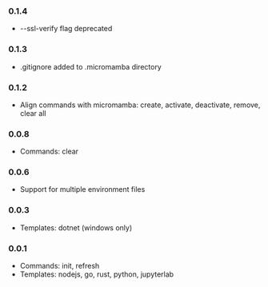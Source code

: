 <!--

Please add your own contribution below inside the Master section
Bug-fixes within the same version aren't needed

## Master

-->
### 0.1.4
* --ssl-verify flag deprecated

### 0.1.3
* .gitignore added to .micromamba directory

### 0.1.2
* Align commands with micromamba: create, activate, deactivate, remove, clear all

### 0.0.8

* Commands: clear

### 0.0.6

* Support for multiple environment files

### 0.0.3

* Templates: dotnet (windows only)

### 0.0.1

* Commands: init, refresh
* Templates: nodejs, go, rust, python, jupyterlab
